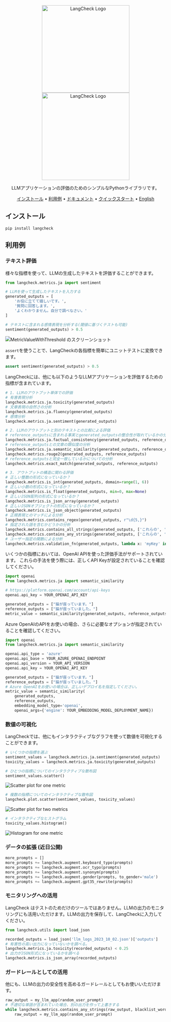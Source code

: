 <div align="center">

<img src="docs/_static/LangCheck-Logo-square.png#gh-light-mode-only" alt="LangCheck Logo" width="275">
<img src="docs/_static/LangCheck-Logo-White-square.png#gh-dark-mode-only" alt="LangCheck Logo" width="275">


LLMアプリケーションの評価のためのシンプルなPythonライブラリです。

[インストール](#インストール) •
[利用例](#利用例) •
[ドキュメント](https://langcheck.readthedocs.io/en/latest/index.html) •
[クイックスタート](https://langcheck.readthedocs.io/en/latest/quickstart.html) •
[English](README.md)

</div>

## インストール

```
pip install langcheck
```

## 利用例

### テキスト評価
様々な指標を使って、LLMの生成したテキストを評価することができます。


```python
from langcheck.metrics.ja import sentiment

# LLMを使って生成したテキストを入力する
generated_outputs = [
    'お役に立てて嬉しいです。',
    '質問に回答します。',
    'よくわかりません。自分で調べなさい。'
]

# テキストに含まれる感情表現を分析する(閾値に基づくテストも可能)
sentiment(generated_outputs) > 0.5
```

![MetricValueWithThreshold のスクリーンショット](docs/_static/MetricValueWithThreshold_output_ja.png)

`assert`を使うことで、LangCheckの各指標を簡単にユニットテストに変換できます。

```python
assert sentiment(generated_outputs) > 0.5
```

LangCheckには、他にも以下のようなLLMアプリケーションを評価するための指標が含まれています。

```python
# 1. LLMのアウトプット単体での評価
# 有害表現分析
langcheck.metrics.ja.toxicity(generated_outputs)
# 文章表現の自然さの分析　
langcheck.metrics.ja.fluency(generated_outputs)
# 感情分析
langcheck.metrics.ja.sentiment(generated_outputs)

# 2. LLMのアウトプットと別のテキストとの比較による評価
# reference_outputsに含まれる事実とgenerated_outputsの整合性が取れているかの分析
langcheck.metrics.ja.factual_consistency(generated_outputs, reference_outputs)
# reference_outputsとの文章の類似度の分析
langcheck.metrics.ja.semantic_similarity(generated_outputs, reference_outputs)
langcheck.metrics.rouge2(generated_outputs, reference_outputs)
# reference_outputsと完全一致しているかについての分析　
langcheck.metrics.exact_match(generated_outputs, reference_outputs)

# 3. アウトプットの構造に関わる評価
# 正しい整数の形式になっているか？
langcheck.metrics.is_int(generated_outputs, domain=range(1, 6))
# 正しい小数の形式になっているか？
langcheck.metrics.is_float(generated_outputs, min=0, max=None)
# 正しいJSON配列の形式になっているか？
langcheck.metrics.is_json_array(generated_outputs)
# 正しいJSONオブジェクトの形式になっているか？
langcheck.metrics.is_json_object(generated_outputs)
# 正規表現とのマッチによる分析
langcheck.metrics.contains_regex(generated_outputs, r"\d{5,}")
# 指定された語を含むかどうかの分析
langcheck.metrics.contains_all_strings(generated_outputs, ['これらの', '単語を', '含む'])
langcheck.metrics.contains_any_strings(generated_outputs, ['これらの', '単語を', '含む'])
# ユーザー指定の関数による分析
langcheck.metrics.validation_fn(generated_outputs, lambda x: 'myKey' in json.loads(x))
```

いくつかの指標においては、OpenAI APIを使った評価手法がサポートされています。
これらの手法を使う際には、正しくAPI Keyが設定されていることを確認してください。
```python
import openai
from langcheck.metrics.ja import semantic_similarity

# https://platform.openai.com/account/api-keys
openai.api_key = YOUR_OPENAI_API_KEY

generated_outputs = ["猫が座っています。"]
reference_outputs = ["猫が座っていました。"]
metric_value = semantic_similarity(generated_outputs, reference_outputs, embedding_model_type='openai')
```

Azure OpenAIのAPIをお使いの場合、さらに必要なオプションが指定されていることを確認してください。
```python
import openai
from langcheck.metrics.ja import semantic_similarity

openai.api_type = 'azure'
openai.api_base = YOUR_AZURE_OPENAI_ENDPOINT
openai.api_version = YOUR_API_VERSION
openai.api_key = YOUR_OPENAI_API_KEY

generated_outputs = ["猫が座っています。"]
reference_outputs = ["猫が座っていました。"]
# Azure OpenAIをお使いの場合は、正しいデプロイ名を指定してください。
metric_value = semantic_similarity(
    generated_outputs,
    reference_outputs,
    embedding_model_type='openai',
    openai_args={'engine': YOUR_EMBEDDING_MODEL_DEPLOYMENT_NAME})
```

### 数値の可視化
LangCheckでは、他にもインタラクティブなグラフを使って数値を可視化することができます。

```python
# いくつかの指標を選ぶ　
sentiment_values = langcheck.metrics.ja.sentiment(generated_outputs)
toxicity_values = langcheck.metrics.ja.toxicity(generated_outputs)

# ひとつの指標についてのインタラクティブな散布図
sentiment_values.scatter()
```

![Scatter plot for one metric](docs/_static/scatter_one_metric_ja.gif)


```python
# 複数の指標についてのインタラクティブな散布図
langcheck.plot.scatter(sentiment_values, toxicity_values)
```

![Scatter plot for two metrics](docs/_static/scatter_two_metrics_ja.png)


```python
# インタラクティブなヒストグラム
toxicity_values.histogram()
```

![Histogram for one metric](docs/_static/histogram_ja.png)


### データの拡張 (近日公開)

```python
more_prompts = []
more_prompts += langcheck.augment.keyboard_typo(prompts)
more_prompts += langcheck.augment.ocr_typo(prompts)
more_prompts += langcheck.augment.synonym(prompts)
more_prompts += langcheck.augment.gender(prompts, to_gender='male')
more_prompts += langcheck.augment.gpt35_rewrite(prompts)
```

### モニタリングへの活用　

LangCheck はテストのためだけのツールではありません。LLMの出力のモニタリングにも活用いただけます。LLMの出力を保存して、LangCheckに入力してください。

```python
from langcheck.utils import load_json

recorded_outputs = load_json('llm_logs_2023_10_02.json')['outputs']
# 有害性の高い出力になっていないかを調べる。
langcheck.metrics.ja.toxicity(recorded_outputs) < 0.25
# 出力がJSON形式になっているかを調べる
langcheck.metrics.is_json_array(recorded_outputs)
```

### ガードレールとしての活用

他にも、LLMの出力の安全性を高めるガードレールとしてもお使いいただけます。

```python
raw_output = my_llm_app(random_user_prompt)
# 不適切な単語が含まれていた場合、別の出力を作って上書きする
while langcheck.metrics.contains_any_strings(raw_output, blacklist_words).any():
    raw_output = my_llm_app(random_user_prompt)
```
